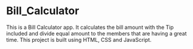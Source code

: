 # Bill_Calculator
This is a Bill Calculator app. It calculates the bill amount with the Tip included and divide equal amount to the members that are having a great time.
This project is built using HTML, CSS and JavaScript.

